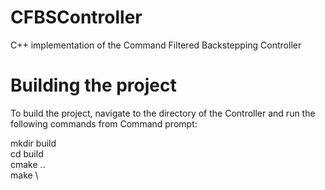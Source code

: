 # CFBSController
C++ implementation of the Command Filtered Backstepping Controller

# Building the project
To build the project, navigate to the directory of the Controller and run the following commands from Command prompt:

mkdir build\
cd build \
cmake ..\
make \

